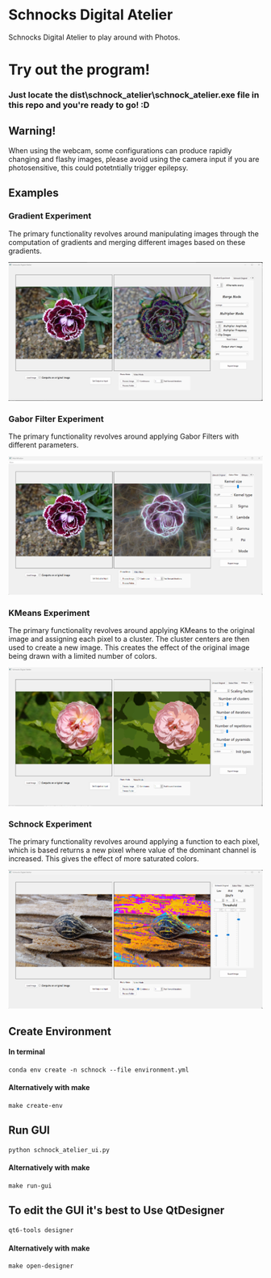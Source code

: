 # Schnocks Digital Atelier

Schnocks Digital Atelier to play around with Photos.

# Try out the program!
### Just locate the dist\schnock_atelier\schnock_atelier.exe file in this repo and you're ready to go! :D

## Warning!
When using the webcam, some configurations can produce rapidly changing and flashy images, please avoid using the camera input if you are photosensitive, this could potetntially trigger epilepsy.

## Examples
### Gradient Experiment

The primary functionality revolves around manipulating images through the computation of gradients and merging different images based on these gradients.

![Alt text](readme_images/gradient_gui.png?raw=true "Title")

### Gabor Filter Experiment
The primary functionality revolves around applying Gabor Filters with different parameters.

![Alt text](readme_images/gabor_filter_gui.png?raw=true "Title")

### KMeans Experiment
The primary functionality revolves around applying KMeans to the original image and assigning each pixel to a cluster. The cluster centers are then used to create a new image. This creates the effect of the original image being drawn with a limited number of colors.

![Alt text](readme_images/kmeans_gui.png?raw=true "Title")

### Schnock Experiment
The primary functionality revolves around applying a function to each pixel, which is based returns a new pixel where value of the dominant channel is increased. This gives the effect of more saturated colors.

![Alt text](readme_images/schnock_original_gui.png?raw=true "Title")

## Create Environment
#### In terminal
```
conda env create -n schnock --file environment.yml
```
#### Alternatively with make
```
make create-env
```

## Run GUI
```
python schnock_atelier_ui.py
```
#### Alternatively with make
```
make run-gui
```


## To edit the GUI it's best to Use QtDesigner
```
qt6-tools designer
```
#### Alternatively with make
```
make open-designer
```
